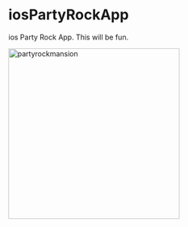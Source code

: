 # iosPartyRockApp

ios Party Rock App. This will be fun.


<img width="339" alt="partyrockmansion" src="https://cloud.githubusercontent.com/assets/20878598/18035635/c96df268-6d59-11e6-80bb-4027e5f25222.png">

